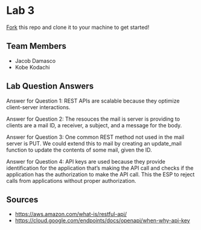 # Lab 3
[Fork](https://docs.github.com/en/get-started/quickstart/fork-a-repo) this repo and clone it to your machine to get started!

## Team Members
- Jacob Damasco
- Kobe Kodachi

## Lab Question Answers

Answer for Question 1:
REST APIs are scalable because they optimize client-server interactions.

Answer for Question 2:
The resouces the mail is server is providing to clients are a mail ID, a receiver, a subject, and a message for the body. 

Answer for Question 3:
One common REST method not used in the mail server is PUT. We could extend this to mail by creating an update_mail function to update the contents of some mail, given the ID. 

Answer for Question 4:
API keys are used because they provide identification for the application that’s making the API call and checks if the application has the authorization to make the API call. This the ESP to reject calls from applications without proper authorization.

## Sources
- https://aws.amazon.com/what-is/restful-api/
- https://cloud.google.com/endpoints/docs/openapi/when-why-api-key
